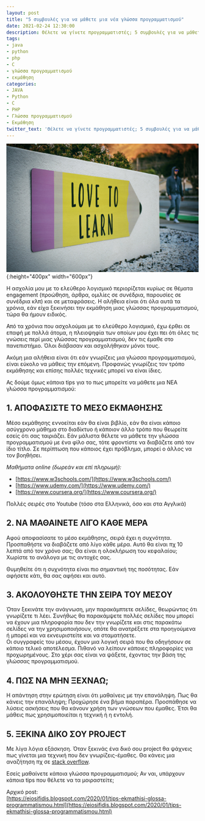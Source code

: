 ```yaml
---
layout: post
title: "5 συμβουλές για να μάθετε μια νέα γλώσσα προγραμματισμού"
date: 2021-02-24 12:30:00
description: Θέλετε να γίνετε προγραμματιστές; 5 συμβουλές για να μάθετε εύκολα μια γλώσσα προγραμματισμού.
tags:
- java
- python
- php
- C
- γλώσσα προγραμματισμού
- εκμάθηση
categories:
- JAVA
- Python
- C
- PHP
- Γλώσσα προγραμματισμού
- Εκμάθηση
twitter_text: 'Θέλετε να γίνετε προγραμματιστές; 5 συμβουλές για να μάθετε εύκολα μια γλώσσα προγραμματισμού.'
---
```


![5 συμβουλές για να μάθετε μια νέα γλώσσα προγραμματισμού](/post_images/misc/love-to-learn.jpg "5 συμβουλές για να μάθετε μια νέα γλώσσα προγραμματισμού"){:height="400px" width="600px"}

Η ασχολία μου με το ελεύθερο λογισμικό περιορίζεται κυρίως σε θέματα engagement (προώθηση, άρθρα, ομιλίες σε συνέδρια, παρουσίες σε συνέδρια κλπ) και σε μεταφράσεις. Η αλήθεια είναι ότι όλα αυτά τα χρόνια, εάν είχα ξεκινήσει την εκμάθηση μιας γλώσσας προγραμματισμού, τώρα θα ήμουν ειδικός.  

Από τα χρόνια που ασχολούμαι με το ελεύθερο λογισμικό, έχω έρθει σε επαφή με πολλά άτομα, η πλειοψηφία των οποίων μου έχει πει ότι όλες τις γνώσεις περί μιας γλώσσας προγραμματισμού, δεν τις έμαθε στο πανεπιστήμιο. Όλοι διάβασαν και ασχολήθηκαν μόνοι τους.  

Ακόμη μια αλήθεια είναι ότι εάν γνωρίζεις μια γλώσσα προγραμματισμού, είναι εύκολο να μάθεις την επόμενη. Προφανώς γνωρίζεις τον τρόπο εκμάθησης και επίσης πολλές τεχνικές μπορεί να είναι ίδιες.  

Ας δούμε όμως κάποια tips για το πως μπορείτε να μάθετε μια ΝΕΑ γλώσσα προγραμματισμού:  

## 1. ΑΠΟΦΑΣΙΣΤΕ ΤΟ ΜΕΣΟ ΕΚΜΑΘΗΣΗΣ
 
Μέσο εκμάθησης εννοείται εάν θα είναι βιβλίο, εάν θα είναι κάποιο ασύγχρονο μάθημα στο διαδίκτυο ή κάποιον άλλο τρόπο που θεωρείτε εσείς ότι σας ταιριάζει. Εάν μάλιστα θέλετε να μάθετε την γλώσσα προγραμματισμού με ένα φίλο σας, τότε φροντίστε να διαβάζετε από τον ίδιο τίτλο. Σε περίπτωση που κάποιος έχει πρόβλημα, μπορεί ο άλλος να τον βοηθήσει.  

_Μαθήματα online (δωρεάν και επί πληρωμή):_  
* [https://www.w3schools.com/](https://www.w3schools.com/)  
* [https://www.udemy.com/](https://www.udemy.com/)  
* [https://www.coursera.org/](https://www.coursera.org/)  

Πολλές σειρές στο Youtube (τόσο στα Ελληνικά, όσο και στα Αγγλικά)  

## 2. ΝΑ ΜΑΘΑΙΝΕΤΕ ΛΙΓΟ ΚΑΘΕ ΜΕΡΑ

Αφού αποφασίσατε το μέσο εκμάθησης, σειρά έχει η συχνότητα. Προσπαθήστε να διαβάζετε από λίγο κάθε μέρα. Αυτό θα είναι πχ 10 λεπτά από τον χρόνο σας; Θα είναι η ολοκλήρωση του κεφαλαίου; Χωρίστε το ανάλογα με τις αντοχές σας.  

Θυμηθείτε ότι η συχνότητα είναι πιο σημαντική της ποσότητας. Εάν αφήσετε κάτι, θα σας αφήσει και αυτό.  

## 3. ΑΚΟΛΟΥΘΗΣΤΕ ΤΗΝ ΣΕΙΡΑ ΤΟΥ ΜΕΣΟΥ

Όταν ξεκινάτε την ανάγνωση, μην παρακάμπτετε σελίδες, θεωρώντας ότι γνωρίζετε τι λέει. Συνήθως θα παρακάμψετε πολλές σελίδες που μπορεί να έχουν μια πληροφορία που δεν την γνωρίζετε και στις παρακάτω σελίδες να την χρησιμοποιήσουν, οπότε θα ανατρέξετε στα προηγούμενα ή μπορεί και να εκνευριστείτε και να σταματήσετε.  
Οι συγγραφείς του μέσου, έχουν μια λογική σειρά που θα οδηγήσουν σε κάποιο τελικό αποτέλεσμα. Πιθανό να λείπουν κάποιες πληροφορίες για προχωρημένους. Στο χέρι σας είναι να ψάξετε, έχοντας την βάση της γλώσσας προγραμματισμού.  

## 4. ΠΩΣ ΝΑ ΜΗΝ ΞΕΧΝΑΩ;

Η απάντηση στην ερώτηση είναι ότι μαθαίνεις με την επανάληψη. Πως θα κάνεις την επανάληψη; Προχώρησε ένα βήμα παραπέρα. Προσπάθησε να λύσεις ασκήσεις που θα κάνουν χρήση των γνώσεων που έμαθες. Έτσι θα μάθεις πως χρησιμοποιείται η τεχνική ή η εντολή.  

## 5. ΞΕΚΙΝΑ ΔΙΚΟ ΣΟΥ PROJECT

Με λίγα λόγια εξάσκηση. Όταν ξεκινάς ένα δικό σου project θα ψάχνεις πως γίνεται μια τεχνική που δεν γνωρίζεις-έμαθες. Θα κάνεις μια αναζήτηση πχ σε [stack overflow](https://stackoverflow.com/).  

Εσείς μαθαίνετε κάποια γλώσσα προγραμματισμού; Αν ναι, υπάρχουν κάποια tips που θέλετε να τα μοιραστείτε;

Αρχικό post:  
[https://eiosifidis.blogspot.com/2020/01/tips-ekmathisi-glossa-programmatismou.html](https://eiosifidis.blogspot.com/2020/01/tips-ekmathisi-glossa-programmatismou.html)
